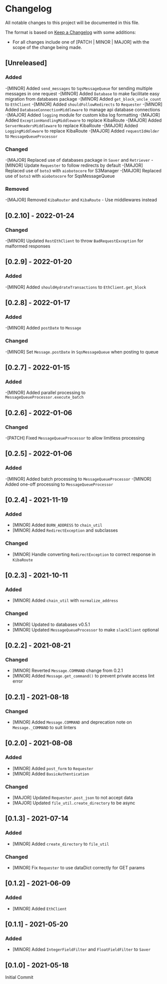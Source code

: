 # Changelog

All notable changes to this project will be documented in this file.

The format is based on [Keep a Changelog](https://keepachangelog.com/en/1.0.0/) with some additions:
- For all changes include one of [PATCH | MINOR | MAJOR] with the scope of the change being made.

## [Unreleased]

### Added
-[MINOR] Added `send_messages` to `SqsMessageQueue` for sending multiple messages in one request
-[MINOR] Added `Database` to make facilitate easy migration from databases package
-[MINOR] Added `get_block_uncle_count` to `EthClient`
-[MINOR] Added `shouldFollowRedirects` to `Requester`
-[MINOR] Added `DatabaseConnectionMiddleware` to manage api database connections
-[MAJOR] Added `logging` module for custom kiba log formatting
-[MAJOR] Added `ExceptionHandlingMiddleware` to replace KibaRoute
-[MAJOR] Added `ServerHeadersMiddleware` to replace KibaRoute
-[MAJOR] Added `LoggingMiddleware` to replace KibaRoute
-[MAJOR] Added `requestIdHolder` to `MessageQueueProcessor`

### Changed
-[MAJOR] Replaced use of databases package in `Saver` and `Retriever`
-[MINOR] Update `Requester` to follow redirects by default
-[MAJOR] Replaced use of `boto3` with `aiobotocore` for S3Manager
-[MAJOR] Replaced use of `boto3` with `aiobotocore` for SqsMessageQueue

### Removed
-[MAJOR] Removed `KibaRouter` and `KibaRoute` - Use middlewares instead

## [0.2.10] - 2022-01-24

### Changed
-[MINOR] Updated `RestEthClient` to throw `BadRequestException` for malformed responses

## [0.2.9] - 2022-01-20

### Added
-[MINOR] Added `shouldHydrateTransactions` to `EthClient.get_block`

## [0.2.8] - 2022-01-17

### Added
-[MINOR] Added `postDate` to `Message`

### Changed
-[MINOR] Set `Message.postDate` in `SqsMessageQueue` when posting to queue

## [0.2.7] - 2022-01-15

### Added
-[MINOR] Added parallel processing to `MessageQueueProcessor.execute_batch`

## [0.2.6] - 2022-01-06

### Changed
-[PATCH] Fixed `MessageQueueProcessor` to allow limitless processing

## [0.2.5] - 2022-01-06

### Added
-[MINOR] Added batch processing to `MessageQueueProcessor`
-[MINOR] Added one-off processing to `MessageQueueProcessor`

## [0.2.4] - 2021-11-19

### Added
- [MINOR] Added `BURN_ADDRESS` to `chain_util`
- [MINOR] Added `RedirectException` and subclasses

### Changed
- [MINOR] Handle converting `RedirectException` to correct response in `KibaRoute`

## [0.2.3] - 2021-10-11

### Added
- [MINOR] Added `chain_util` with `normalize_address`

### Changed
- [MINOR] Updated to databases v0.5.1
- [MINOR] Updated `MessageQueueProcessor` to make `slackClient` optional

## [0.2.2] - 2021-08-21

### Changed
- [MINOR] Reverted `Message.COMMAND` change from 0.2.1
- [MINOR] Added `Message.get_command()` to prevent private access lint error

## [0.2.1] - 2021-08-18

### Changed
- [MINOR] Added `Message.COMMAND` and deprecation note on `Message._COMMAND` to suit linters

## [0.2.0] - 2021-08-08

### Added
- [MINOR] Added `post_form` to `Requester`
- [MINOR] Added `BasicAuthentication`

### Changed
- [MAJOR] Updated `Requester.post_json` to not accept data
- [MAJOR] Updated `file_util.create_directory` to be async

## [0.1.3] - 2021-07-14

### Added
- [MINOR] Added `create_directory` to `file_util`

### Changed
- [MINOR] Fix `Requester` to use dataDict correctly for GET params

## [0.1.2] - 2021-06-09

### Added
- [MINOR] Added `EthClient`

## [0.1.1] - 2021-05-20

### Added
- [MINOR] Added `IntegerFieldFilter` and `FloatFieldFilter` to `Saver`

## [0.1.0] - 2021-05-18

Initial Commit

